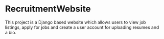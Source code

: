 # RecruitmentWebsite
This project is a Django based website which allows users to view job listings, apply for jobs and create a user account for uploading resumes and a bio.
